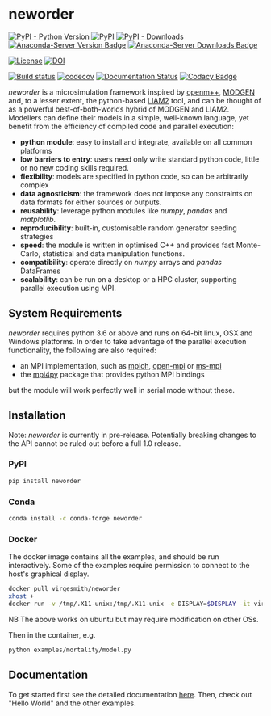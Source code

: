 # neworder

[![PyPI - Python Version](https://img.shields.io/pypi/pyversions/neworder)](https://pypi.org/project/neworder/)
[![PyPI](https://img.shields.io/pypi/v/neworder)](https://pypi.org/project/neworder/)
[![PyPI - Downloads](https://img.shields.io/pypi/dm/neworder)](https://pypi.org/project/neworder/)
[![Anaconda-Server Version Badge](https://anaconda.org/conda-forge/neworder/badges/version.svg)](https://anaconda.org/conda-forge/neworder)
[![Anaconda-Server Downloads Badge](https://anaconda.org/conda-forge/neworder/badges/downloads.svg)](https://anaconda.org/conda-forge/neworder)

[![License](https://img.shields.io/github/license/mashape/apistatus.svg)](https://opensource.org/licenses/MIT)
[![DOI](https://zenodo.org/badge/111997710.svg)](https://zenodo.org/badge/latestdoi/111997710)

<!--[![Build Status](https://travis-ci.org/virgesmith/neworder.png?branch=master)](https://travis-ci.org/virgesmith/neworder)-->
[![Build status](https://ci.appveyor.com/api/projects/status/oycn4is2insoiun7?svg=true)](https://ci.appveyor.com/project/virgesmith/neworder)
[![codecov](https://codecov.io/gh/virgesmith/neworder/branch/master/graph/badge.svg?token=g5mDOcjGTD)](https://codecov.io/gh/virgesmith/neworder)
[![Documentation Status](https://readthedocs.org/projects/neworder/badge/?version=latest)](https://neworder.readthedocs.io/en/latest/?badge=latest)
[![Codacy Badge](https://api.codacy.com/project/badge/Grade/2f3d4cbf0d174b07b527c64b700db77f)](https://www.codacy.com/app/virgesmith/neworder?utm_source=github.com&amp;utm_medium=referral&amp;utm_content=virgesmith/neworder&amp;utm_campaign=Badge_Grade)

[//]: # (!readme!)

*neworder* is a microsimulation framework inspired by [openm++](https://openmpp.org/), [MODGEN](https://www.statcan.gc.ca/eng/microsimulation/modgen/modgen) and, to a lesser extent, the python-based [LIAM2](http://liam2.plan.be/pages/about.html) tool, and can be thought of as a powerful best-of-both-worlds hybrid of MODGEN and LIAM2. Modellers can define their models in a simple, well-known language, yet benefit from the efficiency of compiled code and parallel execution:

- **python module**: easy to install and integrate, available on all common platforms
- **low barriers to entry**: users need only write standard python code, little or no new coding skills required.
- **flexibility**: models are specified in python code, so can be arbitrarily complex
- **data agnosticism**: the framework does not impose any constraints on data formats for either sources or outputs.
- **reusability**: leverage python modules like *numpy*, *pandas* and *matplotlib*.
- **reproducibility**: built-in, customisable random generator seeding strategies
- **speed**: the module is written in optimised C++ and provides fast Monte-Carlo, statistical and data manipulation functions.
- **compatibility**: operate directly on *numpy* arrays and *pandas* DataFrames
- **scalability**: can be run on a desktop or a HPC cluster, supporting parallel execution using MPI.

## System Requirements

*neworder* requires python 3.6 or above and runs on 64-bit linux, OSX and Windows platforms. In order to take advantage of the parallel execution functionality, the following are also required:

- an MPI implementation, such as [mpich](https://www.mpich.org/), [open-mpi](https://www.open-mpi.org/) or [ms-mpi](https://docs.microsoft.com/en-us/message-passing-interface/microsoft-mpi)
- the [mpi4py](https://mpi4py.readthedocs.io/en/stable/) package that provides python MPI bindings

but the module will work perfectly well in serial mode without these.

## Installation

Note: *neworder* is currently in pre-release. Potentially breaking changes to the API cannot be ruled out before a full 1.0 release.

### PyPI

```bash
pip install neworder
```

### Conda

```bash
conda install -c conda-forge neworder
```

### Docker

The docker image contains all the examples, and should be run interactively. Some of the examples require permission to connect to the host's graphical display.

```bash
docker pull virgesmith/neworder
xhost +
docker run -v /tmp/.X11-unix:/tmp/.X11-unix -e DISPLAY=$DISPLAY -it virgesmith/neworder
```

NB The above works on ubuntu but may require modification on other OSs.

Then in the container, e.g.

```bash
python examples/mortality/model.py
```

[//]: # (!readme!)

## Documentation

To get started first see the detailed documentation [here](https://neworder.readthedocs.io). Then, check out "Hello World"
and the other examples.
